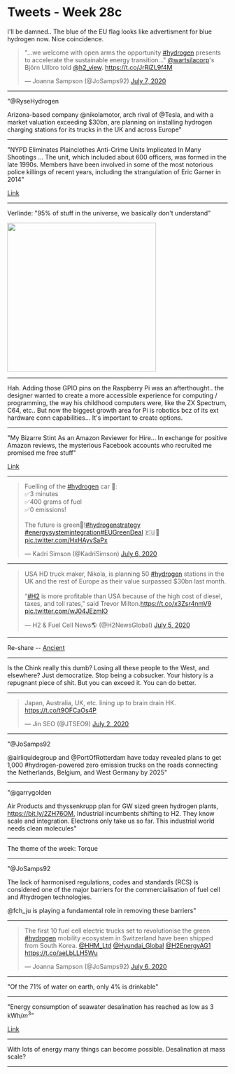 # Tweets - Week 28c

I'll be damned.. The blue of the EU flag looks like advertisment for
blue hydrogen now.  Nice coincidence.

<blockquote class="twitter-tweet"><p lang="en" dir="ltr">&quot;...we welcome with open arms the opportunity <a href="https://twitter.com/hashtag/hydrogen?src=hash&amp;ref_src=twsrc%5Etfw">#hydrogen</a> presents to accelerate the sustainable energy transition...&quot; <a href="https://twitter.com/wartsilacorp?ref_src=twsrc%5Etfw">@wartsilacorp</a>&#39;s Björn Ullbro told <a href="https://twitter.com/h2_view?ref_src=twsrc%5Etfw">@h2_view</a>. <a href="https://t.co/JrRiZL9f4M">https://t.co/JrRiZL9f4M</a></p>&mdash; Joanna Sampson (@JoSamps92) <a href="https://twitter.com/JoSamps92/status/1280414473229123587?ref_src=twsrc%5Etfw">July 7, 2020</a></blockquote> <script async src="https://platform.twitter.com/widgets.js" charset="utf-8"></script>

---

"@RyseHydrogen

Arizona-based company @nikolamotor, arch rival of @Tesla, and with a
market valuation exceeding $30bn, are planning on installing hydrogen
charging stations for its trucks in the UK and across Europe"

---

"NYPD Eliminates Plainclothes Anti-Crime Units Implicated In Many
Shootings ... The unit, which included about 600 officers, was formed
in the late 1990s. Members have been involved in some of the most
notorious police killings of recent years, including the strangulation
of Eric Garner in 2014"

[Link](https://www.npr.org/sections/live-updates-protests-for-racial-justice/2020/06/16/878226021/nypd-eliminates-plainclothes-anti-crime-units-implicated-in-many-shootings)
	
---

Verlinde: "95% of stuff in the universe, we basically don't understand"

<img width="340" src="https://pbs.twimg.com/media/EcQ5MTgWAAEMbqZ?format=png&name=small"/>

---

Hah. Adding those GPIO pins on the Raspberry Pi was an
afterthought.. the designer wanted to create a more accessible
experience for computing / programming, the way his childhood
computers were, like the ZX Spectrum, C64, etc.. But now the biggest
growth area for Pi is robotics bcz of its ext hardware conn
capabilities... It's important to create options.

---

"My Bizarre Stint As an Amazon Reviewer for Hire... In exchange for
positive Amazon reviews, the mysterious Facebook accounts who
recruited me promised me free stuff"

[Link](https://onezero.medium.com/amp/p/260bd6f7a8fa)

---

<blockquote class="twitter-tweet"><p lang="en" dir="ltr">Fuelling of the <a href="https://twitter.com/hashtag/hydrogen?src=hash&amp;ref_src=twsrc%5Etfw">#hydrogen</a> car 🚙: <br>✅3 minutes<br>✅400 grams of fuel <br>✅0 emissions! <br><br>The future is green🌿!<a href="https://twitter.com/hashtag/hydrogenstrategy?src=hash&amp;ref_src=twsrc%5Etfw">#hydrogenstrategy</a> <a href="https://twitter.com/hashtag/energysystemintegration?src=hash&amp;ref_src=twsrc%5Etfw">#energysystemintegration</a><a href="https://twitter.com/hashtag/EUGreenDeal?src=hash&amp;ref_src=twsrc%5Etfw">#EUGreenDeal</a> 🇪🇺🌿 <a href="https://t.co/HxHAyvSaPx">pic.twitter.com/HxHAyvSaPx</a></p>&mdash; Kadri Simson (@KadriSimson) <a href="https://twitter.com/KadriSimson/status/1280191029128368128?ref_src=twsrc%5Etfw">July 6, 2020</a></blockquote> <script async src="https://platform.twitter.com/widgets.js" charset="utf-8"></script>

---

<blockquote class="twitter-tweet"><p lang="en" dir="ltr">USA HD truck maker, Nikola, is planning 50 <a href="https://twitter.com/hashtag/hydrogen?src=hash&amp;ref_src=twsrc%5Etfw">#hydrogen</a> stations in the UK and the rest of Europe as their value surpassed $30bn last month.<br><br>“<a href="https://twitter.com/hashtag/H2?src=hash&amp;ref_src=twsrc%5Etfw">#H2</a> is more profitable than USA because of the high cost of diesel, taxes, and toll rates,&quot; said Trevor Milton.<a href="https://t.co/x3Zsr4nmV9">https://t.co/x3Zsr4nmV9</a> <a href="https://t.co/wJ04JEzmlO">pic.twitter.com/wJ04JEzmlO</a></p>&mdash; H2 &amp; Fuel Cell News🌎 (@H2NewsGlobal) <a href="https://twitter.com/H2NewsGlobal/status/1279798138975465474?ref_src=twsrc%5Etfw">July 5, 2020</a></blockquote> <script async src="https://platform.twitter.com/widgets.js" charset="utf-8"></script>

---

Re-share -- [Ancient](../../2020/07/ancient.md)

---

Is the Chink really this dumb? Losing all these people to the West,
and elsewhere?  Just democratize. Stop being a cobsucker. Your history
is a repugnant piece of shit.  But you can exceed it. You can do
better.

---

<blockquote class="twitter-tweet"><p lang="en" dir="ltr">Japan, Australia, UK, etc. lining up to brain drain HK. <a href="https://t.co/t9OFCaOs4P">https://t.co/t9OFCaOs4P</a></p>&mdash; Jin SEO (@JTSEO9) <a href="https://twitter.com/JTSEO9/status/1278607138789654529?ref_src=twsrc%5Etfw">July 2, 2020</a></blockquote> <script async src="https://platform.twitter.com/widgets.js" charset="utf-8"></script>

---

"@JoSamps92

@airliquidegroup and @PortOfRotterdam have today revealed plans to get
1,000 #hydrogen-powered zero emission trucks on the roads connecting
the Netherlands, Belgium, and West Germany by 2025"

---

"@garrygolden

Air Products and thyssenkrupp plan for GW sized green hydrogen plants,
https://bit.ly/2ZH76OM, Industrial incumbents shifting to H2. They
know scale and integration. Electrons only take us so far. This
industrial world needs clean molecules"

---

The theme of the week: Torque

---

"@JoSamps92

The lack of harmonised regulations, codes and standards (RCS) is
considered one of the major barriers for the commercialisation of fuel
cell and \#hydrogen technologies.

@fch_ju  is playing a fundamental role in removing these barriers"

---

<blockquote class="twitter-tweet"><p lang="en" dir="ltr">The first 10 fuel cell electric trucks set to revolutionise the green <a href="https://twitter.com/hashtag/hydrogen?src=hash&amp;ref_src=twsrc%5Etfw">#hydrogen</a> mobility ecosystem in Switzerland have been shipped from South Korea. <a href="https://twitter.com/HHM_Ltd?ref_src=twsrc%5Etfw">@HHM_Ltd</a> <a href="https://twitter.com/Hyundai_Global?ref_src=twsrc%5Etfw">@Hyundai_Global</a> <a href="https://twitter.com/H2EnergyAG1?ref_src=twsrc%5Etfw">@H2EnergyAG1</a> <a href="https://t.co/aeLbLLH5Wu">https://t.co/aeLbLLH5Wu</a></p>&mdash; Joanna Sampson (@JoSamps92) <a href="https://twitter.com/JoSamps92/status/1280076762450399232?ref_src=twsrc%5Etfw">July 6, 2020</a></blockquote> <script async src="https://platform.twitter.com/widgets.js" charset="utf-8"></script>

---

"Of the 71% of water on earth, only 4% is drinkable"

---

"Energy consumption of seawater desalination has reached as low as 3 kWh/$m^3$"

[Link](https://en.wikipedia.org/wiki/Desalination#Energy_consumption)

---

With lots of energy many things can become possible. Desalination at mass scale?

---



